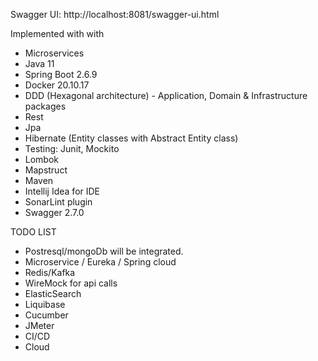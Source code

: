 Swagger UI: http://localhost:8081/swagger-ui.html

Implemented with with

- Microservices
- Java 11
- Spring Boot 2.6.9
- Docker 20.10.17
- DDD (Hexagonal architecture) - Application, Domain & Infrastructure packages 
- Rest
- Jpa
- Hibernate (Entity classes with Abstract Entity class)
- Testing: Junit, Mockito
- Lombok
- Mapstruct
- Maven
- Intellij Idea for IDE
- SonarLint plugin
- Swagger 2.7.0

TODO LIST
- Postresql/mongoDb will be integrated. 
- Microservice / Eureka / Spring cloud
- Redis/Kafka
- WireMock for api calls
- ElasticSearch
- Liquibase
- Cucumber
- JMeter
- CI/CD
- Cloud 
